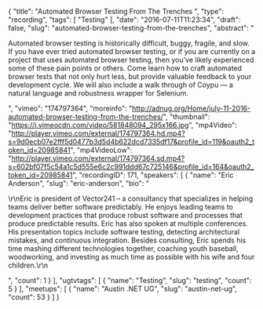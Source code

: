 {
  "title": "Automated Browser Testing From The Trenches ",
  "type": "recording",
  "tags": [
    "Testing"
  ],
  "date": "2016-07-11T11:23:34",
  "draft": false,
  "slug": "automated-browser-testing-from-the-trenches",
  "abstract": "<p>Automated browser testing is historically difficult, buggy, fragile, and slow. If you have ever tried automated browser testing, or if you are currently on a project that uses automated browser testing, then you’ve likely experienced some of these pain points or others. Come learn how to craft automated browser tests that not only hurt less, but provide valuable feedback to your development cycle. We will also include a walk through of Coypu — a natural language and robustness wrapper for Selenium.</p>",
  "vimeo": "174797364",
  "moreinfo": "http://adnug.org/Home/july-11-2016-automated-browser-testing-from-the-trenches/",
  "thumbnail": "https://i.vimeocdn.com/video/581848094_295x166.jpg",
  "mp4Video": "http://player.vimeo.com/external/174797364.hd.mp4?s=9d0ecb07e2fff5d0477b3d5d4b622dcd7335df17&profile_id=119&oauth2_token_id=20985841",
  "mp4VideoLow": "http://player.vimeo.com/external/174797364.sd.mp4?s=602bf07f5c54a1c5d555e6c2c991ddd67c725146&profile_id=164&oauth2_token_id=20985841",
  "recordingID": 171,
  "speakers": [
    {
      "name": "Eric Anderson",
      "slug": "eric-anderson",
      "bio": "<p>\r\nEric is president of Vector241 – a consultancy that specializes in helping teams deliver better software predictably. He enjoys leading teams to development practices that produce robust software and processes that produce predictable results. Eric has also spoken at multiple conferences. His presentation topics include software testing, detecting architectural mistakes, and continuous integration. Besides consulting, Eric spends his time mashing different technologies together, coaching youth baseball, woodworking, and investing as much time as possible with his wife and four children.\r\n</p>",
      "count": 1
    }
  ],
  "ugtvtags": [
    {
      "name": "Testing",
      "slug": "testing",
      "count": 5
    }
  ],
  "meetups": [
    {
      "name": "Austin .NET UG",
      "slug": "austin-net-ug",
      "count": 53
    }
  ]
}